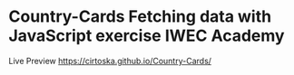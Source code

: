 # Country-Cards Fetching data with JavaScript exercise IWEC Academy
Live Preview https://cirtoska.github.io/Country-Cards/
